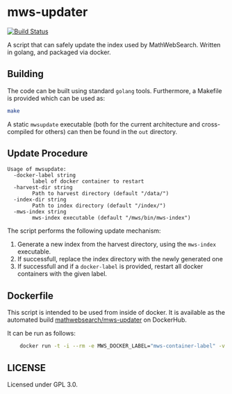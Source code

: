 # mws-updater

[![Build Status](https://travis-ci.org/MathWebSearch/mws-updater.svg?branch=master)](https://travis-ci.org/MathWebSearch/mws-updater)

A script that can safely update the index used by MathWebSearch. 
Written in golang, and packaged via docker. 

## Building

The code can be built using standard `golang` tools. 
Furthermore, a Makefile is provided which can be used as:

```bash
make
```

A static `mwsupdate` executable (both for the current architecture and cross-compiled for others) can then be found in the `out` directory. 

## Update Procedure

```
Usage of mwsupdate:
  -docker-label string
        label of docker container to restart
  -harvest-dir string
        Path to harvest directory (default "/data/")
  -index-dir string
        Path to index directory (default "/index/")
  -mws-index string
        mws-index executable (default "/mws/bin/mws-index")
```

The script performs the following update mechanism:

1. Generate a new index from the harvest directory, using the `mws-index` executable. 
2. If successfull, replace the index directory with the newly generated one
3. If successfull and if a `docker-label` is provided, restart all docker containers with the given label. 

## Dockerfile

This script is intended to be used from inside of docker. 
It is available as the automated build [mathwebsearch/mws-updater](https://hub.docker.com/r/mathwebsearch/mws-updater) on DockerHub. 

It can be run as follows:

```bash
    docker run -t -i --rm -e MWS_DOCKER_LABEL="mws-container-label" -v data-volume:/data/ -v index-volume:/index/ -v /var/run/docker.sock:/var/run/docker.sock mathwebsearch/mws-updater
```

## LICENSE

Licensed under GPL 3.0. 